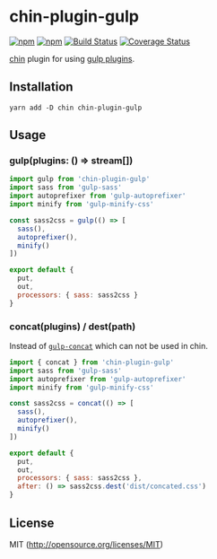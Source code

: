 # chin-plugin-gulp

[![npm](https://img.shields.io/npm/v/chin-plugin-gulp.svg?longCache=true&style=flat-square)](https://www.npmjs.com/package/chin-plugin-gulp)
[![npm](https://img.shields.io/npm/dm/chin-plugin-gulp.svg?longCache=true&style=flat-square)](https://www.npmjs.com/package/chin-plugin-gulp)
[![Build Status](https://img.shields.io/travis/chinjs/chin-plugin-gulp.svg?longCache=true&style=flat-square)](https://travis-ci.org/chinjs/chin-plugin-gulp)
[![Coverage Status](https://img.shields.io/codecov/c/github/chinjs/chin-plugin-gulp.svg?longCache=true&style=flat-square)](https://codecov.io/github/chinjs/chin-plugin-gulp)

[chin](https://github.com/chinjs/chin) plugin for using [gulp plugins](https://gulpjs.com/plugins).

## Installation
```shell
yarn add -D chin chin-plugin-gulp
```

## Usage
### gulp(plugins: () => stream[])

```js
import gulp from 'chin-plugin-gulp'
import sass from 'gulp-sass'
import autoprefixer from 'gulp-autoprefixer'
import minify from 'gulp-minify-css'

const sass2css = gulp(() => [
  sass(),
  autoprefixer(),
  minify()
])

export default {
  put,
  out,
  processors: { sass: sass2css }
}
```

### concat(plugins) / dest(path)
Instead of [`gulp-concat`](https://github.com/gulp-community/gulp-concat) which can not be used in chin.
```js
import { concat } from 'chin-plugin-gulp'
import sass from 'gulp-sass'
import autoprefixer from 'gulp-autoprefixer'
import minify from 'gulp-minify-css'

const sass2css = concat(() => [
  sass(),
  autoprefixer(),
  minify()
])

export default {
  put,
  out,
  processors: { sass: sass2css },
  after: () => sass2css.dest('dist/concated.css')
}
```


## License
MIT (http://opensource.org/licenses/MIT)